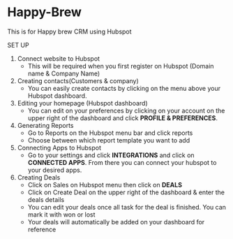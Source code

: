 # Happy-Brew

This is for Happy brew CRM using Hubspot

SET UP

1. Connect website to Hubspot
   - This will be required when you first register on Hubspot (Domain name & Company Name)
2. Creating contacts(Customers & company)
   - You can easily create contacts by clicking on the menu above your Hubspot dashboard.
3. Editing your homepage (Hubspot dashboard)
   - You can edit on your preferences by clicking on your account on the upper right of the dashboard and click <b>PROFILE & PREFERENCES</b>.
4. Generating Reports
   - Go to Reports on the Hubspot menu bar and click reports
   - Choose between which report template you want to add
5. Connecting Apps to Hubspot
   - Go to your settings and click <b>INTEGRATIONS</b> and click on <b>CONNECTED APPS</b>. From there you can connect your hubspot to your desired apps.
6. Creating Deals
   - Click on Sales on Hubspot menu then click on <b>DEALS</b>
   - Click on Create Deal on the upper right of the dashboard & enter the deals details
   - You can edit your deals once all task for the deal is finished. You can mark it with won or lost
   - Your deals will automatically be added on your dashboard for reference
